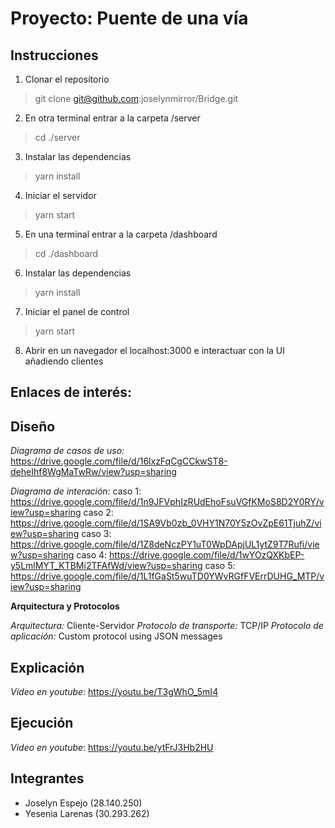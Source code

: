 # Proyecto: Puente de una vía

## Instrucciones

1. Clonar el repositorio
> git clone git@github.com:joselynmirror/Bridge.git
2. En otra terminal entrar a la carpeta /server
> cd ./server
3. Instalar las dependencias
> yarn install
4. Iniciar el servidor
> yarn start
5. En una terminal entrar a la carpeta /dashboard
> cd ./dashboard
6. Instalar las dependencias
> yarn install
7. Iniciar el panel de control
> yarn start
8. Abrir en un navegador el localhost:3000 e interactuar con la UI añadiendo clientes

## Enlaces de interés:

## Diseño

*Diagrama de casos de uso:* https://drive.google.com/file/d/16lxzFqCgCCkwST8-deheIhf8WgMaTwRw/view?usp=sharing

*Diagrama de interación:*
caso 1: https://drive.google.com/file/d/1n9JFVphIzRUdEhoFsuVGfKMoS8D2Y0RY/view?usp=sharing
caso 2: https://drive.google.com/file/d/1SA9Vb0zb_0VHY1N70Y5zOvZpE61TjuhZ/view?usp=sharing
caso 3: https://drive.google.com/file/d/1Z8deNczPY1uT0WpDApjUL1ytZ9T7Rufi/view?usp=sharing
caso 4: https://drive.google.com/file/d/1wYOzQXKbEP-y5LmlMYT_KTBMi2TFAfWd/view?usp=sharing
caso 5: https://drive.google.com/file/d/1L1fGaSt5wuTD0YWvRGfFVErrDUHG_MTP/view?usp=sharing

**Arquitectura y Protocolos**

*Arquitectura:* Cliente-Servidor
*Protocolo de transporte:* TCP/IP
*Protocolo de aplicación:* Custom protocol using JSON messages

## Explicación 

*Video en youtube*: https://youtu.be/T3gWhO_5mI4

## Ejecución

*Video en youtube*: https://youtu.be/ytFrJ3Hb2HU

## Integrantes

- Joselyn Espejo (28.140.250)
- Yesenia Larenas (30.293.262)
